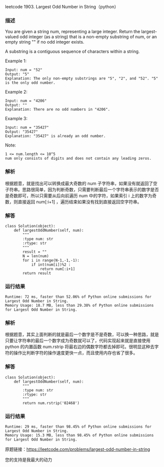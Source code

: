 leetcode  1903. Largest Odd Number in String（python）

### 描述

You are given a string num, representing a large integer. Return the largest-valued odd integer (as a string) that is a non-empty substring of num, or an empty string "" if no odd integer exists.

A substring is a contiguous sequence of characters within a string.





Example 1:

	
	Input: num = "52"
	Output: "5"
	Explanation: The only non-empty substrings are "5", "2", and "52". "5" is the only odd number.
	
Example 2:


	Input: num = "4206"
	Output: ""
	Explanation: There are no odd numbers in "4206".

Example 3:

	Input: num = "35427"
	Output: "35427"
	Explanation: "35427" is already an odd number.

	



Note:


	1 <= num.length <= 10^5
	num only consists of digits and does not contain any leading zeros.

### 解析


根据题意，就是找出可以转换成最大奇数的 num 子字符串，如果没有就返回了空子符串。思路很简单，因为判断奇数，只需要判断最后一个字符串表示的数字是否是奇数即可，所以只需要从后向前遍历 num 中的字符，如果索引 i 上的数字为奇数，则直接返回 num[:i+1] ，遍历结束如果没有找到直接返回空字符串。

### 解答
				

	class Solution(object):
	    def largestOddNumber(self, num):
	        """
	        :type num: str
	        :rtype: str
	        """
	        result = ""
	        N = len(num)
	        for i in range(N-1,-1,-1):
	            if int(num[i])%2 :
	                return num[:i+1]
	        return result
	

            	      
			
### 运行结果

	Runtime: 72 ms, faster than 52.06% of Python online submissions for Largest Odd Number in String.
	Memory Usage: 18.7 MB, less than 29.38% of Python online submissions for Largest Odd Number in String.

### 解析

根据题意，其实上面判断的就是最后一个数字是不是奇数，可以换一种思路，就是只要让字符串的最后一个数字成为奇数就可以了，代码实现起来就是直接使用 python 的内置函数 num.rstrip 将最右边的偶数字符都去掉即可。很明显这种去字符的操作比判断字符的操作速度更快一点，而且使用内存也省了很多。

### 解答

	class Solution(object):
	    def largestOddNumber(self, num):
	        """
	        :type num: str
	        :rtype: str
	        """
	        return num.rstrip('02468')

### 运行结果

	Runtime: 29 ms, faster than 98.45% of Python online submissions for Largest Odd Number in String.
	Memory Usage: 15.3 MB, less than 98.45% of Python online submissions for Largest Odd Number in String.
	
原题链接：https://leetcode.com/problems/largest-odd-number-in-string



您的支持是我最大的动力
